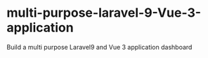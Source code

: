 # multi-purpose-laravel-9-Vue-3-application
Build a multi purpose Laravel9 and Vue 3 application dashboard
